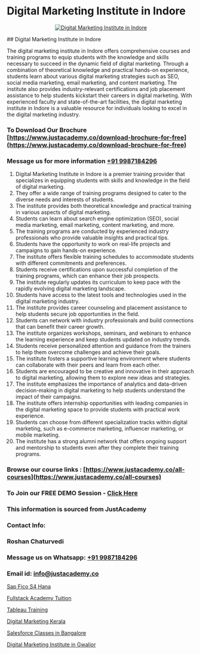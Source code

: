# Digital Marketing Institute in Indore

<p align="center">
  <a href="https://justacademy.co/course-detail/digital-marketing">
    <img src="https://justacademy.co/storage2/course_image/1676636720_course_image.webp" alt="Digital Marketing Institute in Indore">
  </a>
</p>
## Digital Marketing Institute in Indore

The digital marketing institute in Indore offers comprehensive courses and training programs to equip students with the knowledge and skills necessary to succeed in the dynamic field of digital marketing. Through a combination of theoretical knowledge and practical hands-on experience, students learn about various digital marketing strategies such as SEO, social media marketing, email marketing, and content marketing. The institute also provides industry-relevant certifications and job placement assistance to help students kickstart their careers in digital marketing. With experienced faculty and state-of-the-art facilities, the digital marketing institute in Indore is a valuable resource for individuals looking to excel in the digital marketing industry.
### To Download Our Brochure [https://www.justacademy.co/download-brochure-for-free](https://www.justacademy.co/download-brochure-for-free)
### Message us for more information [+91 9987184296](https://api.whatsapp.com/send?phone=919987184296)
1) Digital Marketing Institute in Indore is a premier training provider that specializes in equipping students with skills and knowledge in the field of digital marketing.
2) They offer a wide range of training programs designed to cater to the diverse needs and interests of students.
3) The institute provides both theoretical knowledge and practical training in various aspects of digital marketing.
4) Students can learn about search engine optimization (SEO), social media marketing, email marketing, content marketing, and more.
5) The training programs are conducted by experienced industry professionals who provide valuable insights and practical tips.
6) Students have the opportunity to work on real-life projects and campaigns to gain hands-on experience.
7) The institute offers flexible training schedules to accommodate students with different commitments and preferences.
8) Students receive certifications upon successful completion of the training programs, which can enhance their job prospects.
9) The institute regularly updates its curriculum to keep pace with the rapidly evolving digital marketing landscape.
10) Students have access to the latest tools and technologies used in the digital marketing industry.
11) The institute provides career counseling and placement assistance to help students secure job opportunities in the field.
12) Students can network with industry professionals and build connections that can benefit their career growth.
13) The institute organizes workshops, seminars, and webinars to enhance the learning experience and keep students updated on industry trends.
14) Students receive personalized attention and guidance from the trainers to help them overcome challenges and achieve their goals.
15) The institute fosters a supportive learning environment where students can collaborate with their peers and learn from each other.
16) Students are encouraged to be creative and innovative in their approach to digital marketing, allowing them to explore new ideas and strategies.
17) The institute emphasizes the importance of analytics and data-driven decision-making in digital marketing to help students understand the impact of their campaigns.
18) The institute offers internship opportunities with leading companies in the digital marketing space to provide students with practical work experience.
19) Students can choose from different specialization tracks within digital marketing, such as e-commerce marketing, influencer marketing, or mobile marketing.
20) The institute has a strong alumni network that offers ongoing support and mentorship to students even after they complete their training programs.

### Browse our course links : [https://www.justacademy.co/all-courses](https://www.justacademy.co/all-courses) 
### To Join our FREE DEMO Session - [Click Here](https://www.justacademy.co/register-for-course-demo)


### This information is sourced from JustAcademy
### Contact Info:
### Roshan Chaturvedi
### Message us on Whatsapp: [+91 9987184296](https://api.whatsapp.com/send?phone=919987184296)
### Email id: [info@justacademy.co](mailto:info@justacademy.co)
                
[Sap Fico S4 Hana](0)

[Fullstack Academy Tuition](https://www.linkedin.com/pulse/fullstack-academy-tuition-justacademy-delhi-j5l3f/)

[Tableau Training](https://medium.com/@roneet705/tableau-training-9e7c75f08fb1)

[Digital Marketing Kerala](https://medium.com/@surajvaishnav5015/digital-marketing-kerala-fc7652c7aa89)

[Salesforce Classes in Bangalore](https://justacademyin.github.io/justacademy/salesforce-classes-in-bangalore)

[Digital Marketing Institute in Gwalior](https://justacademyin.github.io/justacademy/digital-marketing-institute-in-gwalior)

